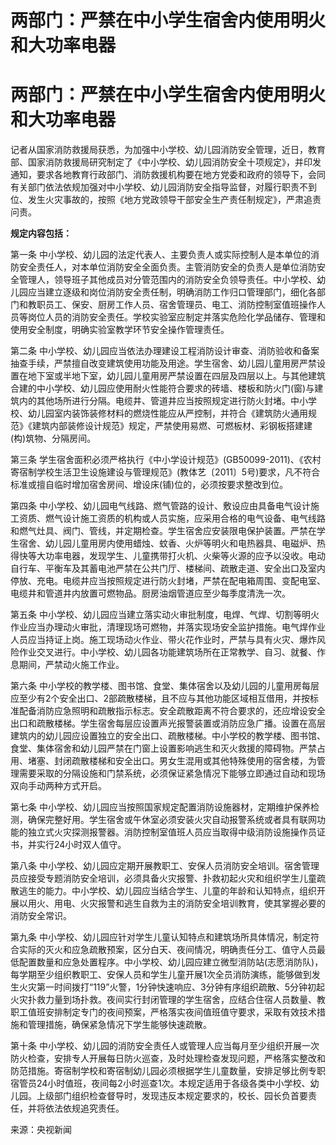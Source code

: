 # 两部门：严禁在中小学生宿舍内使用明火和大功率电器

# 两部门：严禁在中小学生宿舍内使用明火和大功率电器

记者从国家消防救援局获悉，为加强中小学校、幼儿园消防安全管理，近日，教育部、国家消防救援局研究制定了《中小学校、幼儿园消防安全十项规定》，并印发通知，要求各地教育行政部门、消防救援机构要在地方党委和政府的领导下，会同有关部门依法依规加强对中小学校、幼儿园消防安全指导监督，对履行职责不到位、发生火灾事故的，按照《地方党政领导干部安全生产责任制规定》，严肃追责问责。

**规定内容包括：**

第一条
中小学校、幼儿园的法定代表人、主要负责人或实际控制人是本单位的消防安全责任人，对本单位消防安全全面负责。主管消防安全的负责人是单位消防安全管理人，领导班子其他成员对分管范围内的消防安全负领导责任。中小学校、幼儿园应当建立逐级和岗位消防安全责任制，明确消防工作归口管理部门，细化各部门和教职员工、保安、厨房工作人员、宿舍管理员、电工、消防控制室值班操作人员等岗位人员的消防安全责任。学校实验室应制定并落实危险化学品储存、管理和使用安全制度，明确实验室教学环节安全操作管理责任。

第二条
中小学校、幼儿园应当依法办理建设工程消防设计审查、消防验收和备案抽查手续，严禁擅自改变建筑使用功能及用途。学生宿舍、幼儿园儿童用房严禁设置在地下室或半地下室，幼儿园儿童用房严禁设置在四层及四层以上。与其他建筑合建的中小学校、幼儿园应使用耐火性能符合要求的砖墙、楼板和防火门(窗)与建筑内的其他场所进行分隔。电缆井、管道井应当按照规定进行防火封堵。中小学校、幼儿园室内装饰装修材料的燃烧性能应从严控制，并符合《建筑防火通用规范》《建筑内部装修设计规范》规定，严禁使用易燃、可燃板材、彩钢板搭建建(构)筑物、分隔房间。

第三条
学生宿舍面积必须严格执行《中小学设计规范》(GB50099-2011)、《农村寄宿制学校生活卫生设施建设与管理规范》(教体艺〔2011〕5号)要求，凡不符合标准或擅自临时增加宿舍房间、增设床(铺)位的，必须按要求整改到位。

第四条
中小学校、幼儿园电气线路、燃气管路的设计、敷设应由具备电气设计施工资质、燃气设计施工资质的机构或人员实施，应采用合格的电气设备、电气线路和燃气灶具、阀门、管线，并定期检查。学生宿舍应安装限电保护装置。严禁在学生宿舍、幼儿园儿童用房内使用蜡烛、蚊香、火炉等明火和电热器具、电磁炉、热得快等大功率电器，发现学生、儿童携带打火机、火柴等火源的应予以没收。电动自行车、平衡车及其蓄电池严禁在公共门厅、楼梯间、疏散走道、安全出口及室内停放、充电。电缆井应当按照规定进行防火封堵，严禁在配电箱周围、变配电室、电缆井和管道井内放置可燃物品。厨房油烟管道应至少每季度清洗一次。

第五条
中小学校、幼儿园应当建立落实动火审批制度，电焊、气焊、切割等明火作业应当办理动火审批，清理现场可燃物，并落实现场安全监护措施。电气焊作业人员应当持证上岗。施工现场动火作业、带火花作业时，严禁与具有火灾、爆炸风险作业交叉进行。中小学校、幼儿园各功能建筑场所在正常教学、自习、就餐、作息期间，严禁动火施工作业。

第六条
中小学校的教学楼、图书馆、食堂、集体宿舍以及幼儿园的儿童用房每层应至少有2个安全出口、2部疏散楼梯，且不应与其他功能区域相互借用，并按标准配备消防应急照明和疏散指示标志。安全疏散距离不符合要求的，还应增设安全出口和疏散楼梯。学生宿舍每层应设置声光报警装置或消防应急广播。设置在高层建筑内的幼儿园应设置独立的安全出口、疏散楼梯。中小学校的教学楼、图书馆、食堂、集体宿舍和幼儿园严禁在门窗上设置影响逃生和灭火救援的障碍物。严禁占用、堵塞、封闭疏散楼梯和安全出口。男女生混用或其他特殊使用的宿舍楼，为管理需要采取的分隔设施和门禁系统，必须保证紧急情况下能够立即通过自动和现场双向手动两种方式开启。

第七条
中小学校、幼儿园应当按照国家规定配置消防设施器材，定期维护保养检测，确保完整好用。学生宿舍或午休室必须安装火灾自动报警系统或者具有联网功能的独立式火灾探测报警器。消防控制室值班人员应当取得中级消防设施操作员证书，并实行24小时双人值守。

第八条
中小学校、幼儿园应定期开展教职工、安保人员消防安全培训。宿舍管理员应接受专题消防安全培训，必须具备火灾报警、扑救初起火灾和组织学生儿童疏散逃生的能力。中小学校、幼儿园应当结合学生、儿童的年龄和认知特点，组织开展以用火、用电、火灾报警和逃生自救为主的消防安全培训教育，使其掌握必要的消防安全常识。

第九条
中小学校、幼儿园应针对学生儿童认知特点和建筑场所具体情况，制定符合实际的灭火和应急疏散预案，区分白天、夜间情况，明确责任分工、值守人员最低配置数量和应急处置程序。中小学校、幼儿园应建立微型消防站(志愿消防队)，每学期至少组织教职工、安保人员和学生儿童开展1次全员消防演练，能够做到发生火灾第一时间拨打“119”火警，1分钟快速响应、3分钟有序组织疏散、5分钟初起火灾扑救力量到场扑救。夜间实行封闭管理的学生宿舍，应结合住宿人员数量、教职工值班安排制定专门的夜间预案，严格落实夜间值班值守要求，采取有效技术措施和管理措施，确保紧急情况下学生能够快速疏散。

第十条
中小学校、幼儿园的消防安全责任人或管理人应当每月至少组织开展一次防火检查，安排专人开展每日防火巡查，及时处理检查发现问题，严格落实整改和防范措施。寄宿制学校和寄宿制幼儿园必须根据学生儿童数量，安排足够比例专职宿管员24小时值班，夜间每2小时巡查1次。本规定适用于各级各类中小学校、幼儿园。上级部门组织检查督导时，发现违反本规定要求的，校长、园长负首要责任，并将依法依规追究责任。

来源：央视新闻

